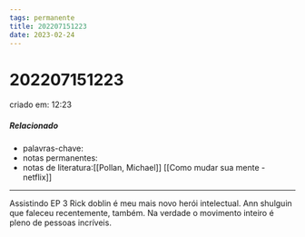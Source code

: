 ```yaml
---
tags: permanente
title: 202207151223
date: 2023-02-24
---
```

# 202207151223
criado em: 12:23

##### Relacionado
- palavras-chave:
- notas permanentes:
- notas de literatura:[[Pollan, Michael]] [[Como mudar sua mente - netflix]]

---
Assistindo EP 3
Rick doblin é meu mais novo herói intelectual.
Ann shulguin que faleceu recentemente, também.
Na verdade o movimento inteiro é pleno de pessoas incríveis.
